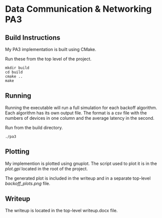 # Data Communication & Networking PA3
## Build Instructions

My PA3 implementation is built using CMake. 

Run these from the top level of the project.

```
mkdir build
cd build
cmake ..
make
```

## Running

Running the executable will run a full simulation for each backoff
algorithm. Each algorithm has its own output file. The format is a csv
file with the numbers of devices in one column and the average latency
in the second.

Run from the build directory.

```
./pa3
```

## Plotting

 My implemention is plotted using gnuplot. The script used to plot it
 is in the _plot.gpi_ located in the root of the project.
 
 The generated plot is included in the writeup and in a separate
 top-level _backoff_plots.png_ file.
 
## Writeup

The writeup is located in the top-level writeup.docx file.
